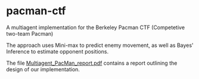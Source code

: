 # pacman-ctf
A multiagent implementation for the Berkeley Pacman CTF (Competetive two-team Pacman)

The approach uses Mini-max to predict enemy movement, as well as Bayes' Inference to estimate opponent positions.

The file [Multiagent_PacMan_report.pdf](https://github.com/befunger/pacman-ctf/blob/main/Multiagent_PacMan_report.pdf) contains a report outlining the design of our implementation.
